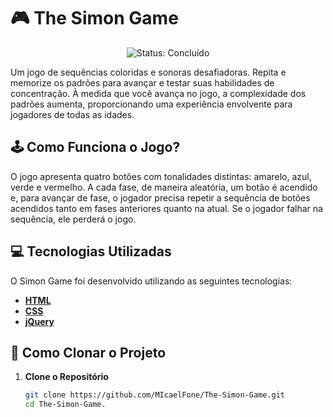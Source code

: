  # 🎮 The Simon Game
<p align="center">
    <img src="https://img.shields.io/badge/Status-Concluído-brightgreen" alt="Status: Concluído">
</p>

<p>Um jogo de sequências coloridas e sonoras desafiadoras. Repita e memorize os padrões para avançar e testar suas habilidades de concentração. À medida que você avança no jogo, a complexidade dos padrões aumenta, proporcionando uma experiência envolvente para jogadores de todas as idades.</p>

## 🕹️ Como Funciona o Jogo?

O jogo apresenta quatro botões com tonalidades distintas: amarelo, azul, verde e vermelho. A cada fase, de maneira aleatória, um botão é acendido e, para avançar de fase, o jogador precisa repetir a sequência de botões acendidos tanto em fases anteriores quanto na atual. Se o jogador falhar na sequência, ele perderá o jogo.

## 💻 Tecnologias Utilizadas

O Simon Game foi desenvolvido utilizando as seguintes tecnologias:
- **[HTML](https://developer.mozilla.org/en-US/docs/Web/HTML)** 
- **[CSS](https://developer.mozilla.org/en-US/docs/Web/CSS)**
- **[jQuery](https://jquery.com/)** 
  
## 📂 Como Clonar o Projeto

1. **Clone o Repositório**

   ```bash
   git clone https://github.com/MIcaelFone/The-Simon-Game.git
   cd The-Simon-Game.
